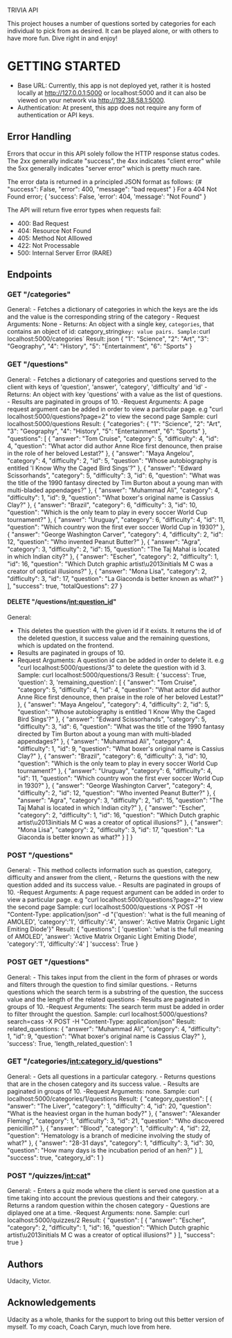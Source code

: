 TRIVIA API

This project houses a number of questions sorted by categories for each individual to pick from as desired. It can be played alone, or with others to have more fun. Dive right in and enjoy!

# GETTING STARTED

- Base URL: Currently, this app is not deployed yet, rather it is hosted locally at http://127.0.0.1:5000 or localhost:5000 and it can also be viewed on your network via http://192.38.58.1:5000.
- Authentication: At present, this app does not require any form of authentication or API keys.

## Error Handling

Errors that occur in this API solely follow the HTTP response status codes. The 2xx generally indicate "success", the 4xx indicates "client error" while the 5xx generally indicates "server error" which is pretty much rare.

The error data is returned in a principled JSON format as follows:
{#
"success": False,
"error": 400,
"message": "bad request"
}
For a 404 Not Found error;
{
'success': False,
'error': 404,
'message': "Not Found"
}

The API will return five error types when requests fail:

- 400: Bad Request
- 404: Resource Not Found
- 405: Method Not Alllowed
- 422: Not Processable
- 500: Internal Server Error (RARE)

## Endpoints

### GET "/categories"

General: - Fetches a dictionary of categories in which the keys are the ids and the value is the corresponding string of the category - Request Arguments: None - Returns: An object with a single key, `categories`, that contains an object of id: category_string`key: value pairs. Sample:`curl localhost:5000/categories`
Result:
json
{
"1": "Science",
"2": "Art",
"3": "Geography",
"4": "History",
"5": "Entertainment",
"6": "Sports"
}

### GET "/questions"

General: - Fetches a dictionary of categories and questions served to the client with keys of 'question', 'answer', 'category', 'difficulty' and 'id' - Returns: An object with key 'questions' with a value as the list of questions. - Results are paginated in groups of 10.
-Request Arguments: A page request argument can be added in order to view a particular page. e.g "curl localhost:5000/questions?page=2" to view the second page
Sample:
curl localhost:5000/questions
Result:
{
"categories": {
"1": "Science",
"2": "Art",
"3": "Geography",
"4": "History",
"5": "Entertainment",
"6": "Sports"
},
"questions": [
{
"answer": "Tom Cruise",
"category": 5,
"difficulty": 4,
"id": 4,
"question": "What actor did author Anne Rice first denounce, then praise in the role of her beloved Lestat?"
},
{
"answer": "Maya Angelou",
"category": 4,
"difficulty": 2,
"id": 5,
"question": "Whose autobiography is entitled 'I Know Why the Caged Bird Sings'?"
},
{
"answer": "Edward Scissorhands",
"category": 5,
"difficulty": 3,
"id": 6,
"question": "What was the title of the 1990 fantasy directed by Tim Burton about a young man with multi-bladed appendages?"
},
{
"answer": "Muhammad Ali",
"category": 4,
"difficulty": 1,
"id": 9,
"question": "What boxer's original name is Cassius Clay?"
},
{
"answer": "Brazil",
"category": 6,
"difficulty": 3,
"id": 10,
"question": "Which is the only team to play in every soccer World Cup tournament?"
},
{
"answer": "Uruguay",
"category": 6,
"difficulty": 4,
"id": 11,
"question": "Which country won the first ever soccer World Cup in 1930?"
},
{
"answer": "George Washington Carver",
"category": 4,
"difficulty": 2,
"id": 12,
"question": "Who invented Peanut Butter?"
},
{
"answer": "Agra",
"category": 3,
"difficulty": 2,
"id": 15,
"question": "The Taj Mahal is located in which Indian city?"
},
{
"answer": "Escher",
"category": 2,
"difficulty": 1,
"id": 16,
"question": "Which Dutch graphic artist\u2013initials M C was a creator of optical illusions?"
},
{
"answer": "Mona Lisa",
"category": 2,
"difficulty": 3,
"id": 17,
"question": "La Giaconda is better known as what?"
}
],
"success": true,
"totalQuestions": 27
}

#### DELETE "/questions/<int:question_id>"

General:

- This deletes the question with the given id if it exists. It returns the id of the deleted question, it success value and the remaining questions, which is updated on the frontend.
- Results are paginated in groups of 10.
- Request Arguments: A question id can be added in order to delete it. e.g "curl localhost:5000/questions/3" to delete the question with id 3.
  Sample:
  curl localhost:5000/questions/3
  Result:
  {
  'success': True,
  'question': 3,
  'remaining_question': [
  {
  "answer": "Tom Cruise",
  "category": 5,
  "difficulty": 4,
  "id": 4,
  "question": "What actor did author Anne Rice first denounce, then praise in the role of her beloved Lestat?"
  },
  {
  "answer": "Maya Angelou",
  "category": 4,
  "difficulty": 2,
  "id": 5,
  "question": "Whose autobiography is entitled 'I Know Why the Caged Bird Sings'?"
  },
  {
  "answer": "Edward Scissorhands",
  "category": 5,
  "difficulty": 3,
  "id": 6,
  "question": "What was the title of the 1990 fantasy directed by Tim Burton about a young man with multi-bladed appendages?"
  },
  {
  "answer": "Muhammad Ali",
  "category": 4,
  "difficulty": 1,
  "id": 9,
  "question": "What boxer's original name is Cassius Clay?"
  },
  {
  "answer": "Brazil",
  "category": 6,
  "difficulty": 3,
  "id": 10,
  "question": "Which is the only team to play in every soccer World Cup tournament?"
  },
  {
  "answer": "Uruguay",
  "category": 6,
  "difficulty": 4,
  "id": 11,
  "question": "Which country won the first ever soccer World Cup in 1930?"
  },
  {
  "answer": "George Washington Carver",
  "category": 4,
  "difficulty": 2,
  "id": 12,
  "question": "Who invented Peanut Butter?"
  },
  {
  "answer": "Agra",
  "category": 3,
  "difficulty": 2,
  "id": 15,
  "question": "The Taj Mahal is located in which Indian city?"
  },
  {
  "answer": "Escher",
  "category": 2,
  "difficulty": 1,
  "id": 16,
  "question": "Which Dutch graphic artist\u2013initials M C was a creator of optical illusions?"
  },
  {
  "answer": "Mona Lisa",
  "category": 2,
  "difficulty": 3,
  "id": 17,
  "question": "La Giaconda is better known as what?"
  }
  ]
  }

### POST "/questions"

General: - This method collects information such as question, category, difficulty and answer from the client, - Returns the questions with the new question added and its success value. - Results are paginated in groups of 10.
-Request Arguments: A page request argument can be added in order to view a particular page. e.g "curl localhost:5000/questions?page=2" to view the second page
Sample:
curl localhost:5000/questions -X POST -H "Content-Type: application/json" -d "{'question': 'what is the full meaning of AMOLED', 'category':'1', 'difficulty':'4', 'answer': 'Active Matrix Organic Light Emiting Diode'}"
Result:
{
"questions": [
'question': 'what is the full meaning of AMOLED',
'answer': 'Active Matrix Organic Light Emiting Diode',
'category':'1',
'difficulty':'4'
]
'success': True
}

### POST GET "/questions"

General: - This takes input from the client in the form of phrases or words and filters through the question to find similar questions. - Returns questions which the search term is a substring of the question, the success value and the length of the related questions - Results are paginated in groups of 10.
-Request Arguments: The search term must be added in order to filter throught the question.
Sample:
curl localhost:5000/questions?search=cass -X POST -H "Content-Type: application/json"
Result:
related_questions: {
"answer": "Muhammad Ali",
"category": 4,
"difficulty": 1,
"id": 9,
"question": "What boxer's original name is Cassius Clay?"
},
'success': True,
'length_related_question': 1

### GET "/categories/<int:category_id>/questions"

General: - Gets all questions in a particular category. - Returns questions that are in the chosen category and its success value. - Results are paginated in groups of 10.
-Request Arguments: none.
Sample:
curl localhost:5000/categories/1/questions
Result:
{
"category_question": [
{
"answer": "The Liver",
"category": 1,
"difficulty": 4,
"id": 20,
"question": "What is the heaviest organ in the human body?"
},
{
"answer": "Alexander Fleming",
"category": 1,
"difficulty": 3,
"id": 21,
"question": "Who discovered penicillin?"
},
{
"answer": "Blood",
"category": 1,
"difficulty": 4,
"id": 22,
"question": "Hematology is a branch of medicine involving the study of what?"
},
{
"answer": "28-31 days",
"category": 1,
"difficulty": 3,
"id": 30,
"question": "How many days is the incubation period of an hen?"
}
],
"success": true,
"category_id": 1
}

### POST "/quizzes/<int:cat>"

General: - Enters a quiz mode where the client is served one question at a time taking into account the previous questions and their category. - Returns a random question within the chosen category - Questions are diplayed one at a time.
-Request Arguments: none.
Sample:
curl localhost:5000/quizzes/2
Result:
{
"question": [
{
"answer": "Escher",
"category": 2,
"difficulty": 1,
"id": 16,
"question": "Which Dutch graphic artist\u2013initials M C was a creator of optical illusions?"
}
],
"success": true
}

## Authors

Udacity, Victor.

## Acknowledgements

Udacity as a whole, thanks for the support to bring out this better version of myself.
To my coach, Coach Caryn, much love from here.
